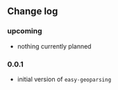 Change log
---

### upcoming

- nothing currently planned

### 0.0.1

- initial version of `easy-geoparsing`
